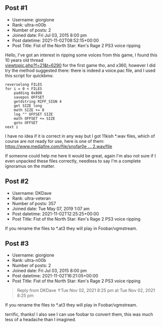 ## Post #1
- Username: giorgione
- Rank: ultra-n00b
- Number of posts: 2
- Joined date: Fri Jul 03, 2015 8:00 pm
- Post datetime: 2021-11-02T08:52:15+00:00
- Post Title: Fist of the North Star: Ken's Rage 2 PS3 voice ripping

Hello, I've got an interest in ripping some voices from this game, I found this 10 years old thread  
[viewtopic.php?f=21&t=6290](https://forum.xentax.com/viewtopic.php?f=21&t=6290) 
for the first game tho, and x360, however I did try the method suggested there: there is indeed a voice.pac file, and I used this script for quickbms:

```
reverselong FILES
for i = 0 < FILES
    padding 0x800
    savepos OFFSET
    getdstring RIFF_SIGN 4
    get SIZE long
    math SIZE += 8
    log "" OFFSET SIZE
    math OFFSET += SIZE
    goto OFFSET
next i
```


I have no idea if it is correct in any way but I got 11kish *.wav files, which of course are not ready for use, here is one of them:
[https://www.mediafire.com/file/snofar0e ... 2.wav/file](https://www.mediafire.com/file/snofar0e6pyx1qk/000000a2.wav/file)

If someone could help me here it would be great, again I'm also not sure if I even unpacked these files correctly, needless to say I'm a complete ignoramus on the matter.
## Post #2
- Username: DKDave
- Rank: ultra-veteran
- Number of posts: 357
- Joined date: Tue May 07, 2019 1:07 am
- Post datetime: 2021-11-02T12:25:25+00:00
- Post Title: Fist of the North Star: Ken's Rage 2 PS3 voice ripping

If you rename the files to *.at3 they will play in Foobar/vgmstream.
## Post #3
- Username: giorgione
- Rank: ultra-n00b
- Number of posts: 2
- Joined date: Fri Jul 03, 2015 8:00 pm
- Post datetime: 2021-11-02T16:21:05+00:00
- Post Title: Fist of the North Star: Ken's Rage 2 PS3 voice ripping

> Reply from DKDave ↑Tue Nov 02, 2021 8:25 pm at Tue Nov 02, 2021 8:25 pm
>
> 
If you rename the files to *.at3 they will play in Foobar/vgmstream.

terrific, thanks! I also see I can use foobar to convert them, this was much less of a headache than I imagined.
